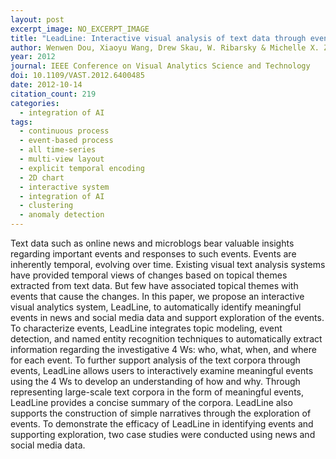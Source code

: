 ```yaml
---
layout: post
excerpt_image: NO_EXCERPT_IMAGE
title: "LeadLine: Interactive visual analysis of text data through event identification and exploration"
author: Wenwen Dou, Xiaoyu Wang, Drew Skau, W. Ribarsky & Michelle X. Zhou
year: 2012
journal: IEEE Conference on Visual Analytics Science and Technology
doi: 10.1109/VAST.2012.6400485
date: 2012-10-14
citation_count: 219
categories:
  - integration of AI
tags:
  - continuous process
  - event-based process
  - all time-series
  - multi-view layout
  - explicit temporal encoding
  - 2D chart
  - interactive system
  - integration of AI
  - clustering
  - anomaly detection
---
```

Text data such as online news and microblogs bear valuable insights regarding important events and responses to such events. Events are inherently temporal, evolving over time. Existing visual text analysis systems have provided temporal views of changes based on topical themes extracted from text data. But few have associated topical themes with events that cause the changes. In this paper, we propose an interactive visual analytics system, LeadLine, to automatically identify meaningful events in news and social media data and support exploration of the events. To characterize events, LeadLine integrates topic modeling, event detection, and named entity recognition techniques to automatically extract information regarding the investigative 4 Ws: who, what, when, and where for each event. To further support analysis of the text corpora through events, LeadLine allows users to interactively examine meaningful events using the 4 Ws to develop an understanding of how and why. Through representing large-scale text corpora in the form of meaningful events, LeadLine provides a concise summary of the corpora. LeadLine also supports the construction of simple narratives through the exploration of events. To demonstrate the efficacy of LeadLine in identifying events and supporting exploration, two case studies were conducted using news and social media data.
